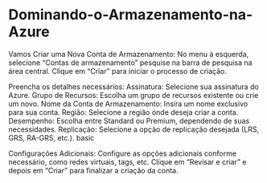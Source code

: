 # Dominando-o-Armazenamento-na-Azure

Vamos Criar uma Nova Conta de Armazenamento:
No menu à esquerda, selecione “Contas de armazenamento” pesquise na barra de pesquisa na área central.
Clique em “Criar” para iniciar o processo de criação.


Preencha os detalhes necessários:
Assinatura: Selecione sua assinatura do Azure.
Grupo de Recursos: Escolha um grupo de recursos existente ou crie um novo.
Nome da Conta de Armazenamento: Insira um nome exclusivo para sua conta.
Região: Selecione a região onde deseja criar a conta.
Desempenho: Escolha entre Standard ou Premium, dependendo de suas necessidades.
Replicação: Selecione a opção de replicação desejada (LRS, GRS, RA-GRS, etc.).
basic

Configurações Adicionais:
Configure as opções adicionais conforme necessário, como redes virtuais, tags, etc.
Clique em “Revisar e criar” e depois em “Criar” para finalizar a criação da conta.
